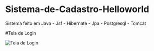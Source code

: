 # Sistema-de-Cadastro-Helloworld
Sistema feito em Java - Jsf - Hibernate - Jpa - Postgresql - Tomcat

#Tela de Login

![Tela de Login](https://user-images.githubusercontent.com/74872760/103972452-cdad0f00-514b-11eb-8216-c86984c672b2.png)
